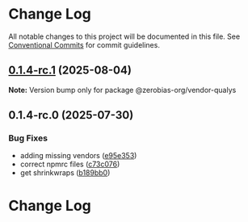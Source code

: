 # Change Log

All notable changes to this project will be documented in this file.
See [Conventional Commits](https://conventionalcommits.org) for commit guidelines.

## [0.1.4-rc.1](https://github.com/zerobias-org/vendor/compare/@zerobias-org/vendor-qualys@0.1.4-rc.0...@zerobias-org/vendor-qualys@0.1.4-rc.1) (2025-08-04)

**Note:** Version bump only for package @zerobias-org/vendor-qualys





## 0.1.4-rc.0 (2025-07-30)


### Bug Fixes

* adding missing vendors ([e95e353](https://github.com/zerobias-org/vendor/commit/e95e35309a1812973f4536f535eee460edc5414c))
* correct npmrc files ([c73c076](https://github.com/zerobias-org/vendor/commit/c73c0761e1e567cc0c2f0f8179725016d11caf8c))
* get shrinkwraps ([b189bb0](https://github.com/zerobias-org/vendor/commit/b189bb0cf53ad66427530ccc0eab7824527942d3))





# Change Log
